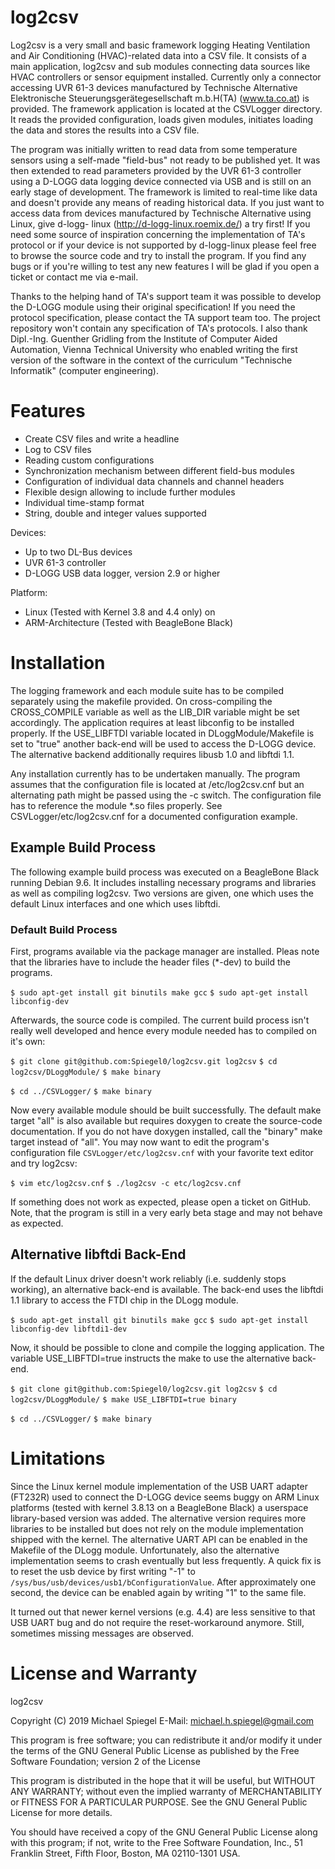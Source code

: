 log2csv
=======

Log2csv is a very small and basic framework logging Heating Ventilation and Air
Conditioning (HVAC)-related data into a CSV file. It consists of a main 
application, log2csv and sub modules connecting data sources like HVAC 
controllers or sensor equipment installed.
Currently only a connector accessing UVR 61-3 devices manufactured by 
Technische Alternative Elektronische Steuerungsgerätegesellschaft m.b.H(TA) 
(www.ta.co.at) is provided. The framework application is located at the 
CSVLogger directory. It reads the provided configuration, loads given modules,
initiates loading the data and stores the results into a CSV file.

The program was initially written to read data from some temperature sensors
using a self-made "field-bus" not ready to be published yet. It was then 
extended to read parameters provided by the UVR 61-3 controller using a D-LOGG
data logging device connected via USB and is still on an early stage of 
development. The framework is limited to real-time like data and doesn't 
provide any means of reading historical data. If you just want to access data 
from devices manufactured by Technische Alternative using Linux, give d-logg-
linux (http://d-logg-linux.roemix.de/) a try first! If you need some source of 
inspiration concerning the implementation of TA's protocol or if your device is
not supported by d-logg-linux please feel free to browse the source code and 
try to install the program. If you find any bugs or if you're willing to test 
any new features I will be glad if you open a ticket or contact me via e-mail.

Thanks to the helping hand of TA's support team it was possible to develop the
D-LOGG module using their original specification! If you need the protocol 
specification, please contact the TA support team too. The project repository
won't contain any specification of TA's protocols. I also thank Dipl.-Ing. 
Guenther Gridling from the Institute of Computer Aided Automation, Vienna 
Technical University who enabled writing the first version of the software in 
the context of the curriculum "Technische Informatik" (computer engineering).

# Features

* Create CSV files and write a headline
* Log to CSV files
* Reading custom configurations
* Synchronization mechanism between different field-bus modules
* Configuration of individual data channels and channel headers
* Flexible design allowing to include further modules
* Individual time-stamp format
* String, double and integer values supported

Devices:
* Up to two DL-Bus devices
* UVR 61-3 controller
* D-LOGG USB data logger, version 2.9 or higher

Platform:
* Linux (Tested with Kernel 3.8 and 4.4 only) on
* ARM-Architecture (Tested with BeagleBone Black)

# Installation

The logging framework and each module suite has to be compiled separately using
the makefile provided. On cross-compiling the CROSS_COMPILE variable as well as
the LIB_DIR variable might be set accordingly. The application requires at 
least libconfig to be installed properly. If the USE_LIBFTDI variable located 
in DLoggModule/Makefile is set to "true" another back-end will be used to 
access the D-LOGG device. The alternative backend additionally requires 
libusb 1.0 and libftdi 1.1.

Any installation currently has to be undertaken manually. The program assumes 
that the configuration file is located at /etc/log2csv.cnf but an alternating 
path might be passed using the -c switch. The configuration file has to 
reference the module *.so files properly. See CSVLogger/etc/log2csv.cnf for a 
documented configuration example.

## Example Build Process

The following example build process was executed on a BeagleBone Black running 
Debian 9.6. It includes installing necessary programs and libraries as
well as compiling log2csv. Two versions are given, one which uses the default 
Linux interfaces and one which uses libftdi.

### Default Build Process

First, programs available via the package manager are installed.
Pleas note that the libraries have to include the header files (*-dev) to build
the programs.

`$ sudo apt-get install git binutils make gcc`
`$ sudo apt-get install libconfig-dev`

Afterwards, the source code is compiled. The current build process isn't really
well developed and hence every module needed has to compiled on it's own:

`$ git clone git@github.com:Spiegel0/log2csv.git log2csv`
`$ cd log2csv/DLoggModule/`
`$ make binary`

`$ cd ../CSVLogger/`
`$ make binary`

Now every available module should be built successfully. The default make 
target "all" is also available but requires doxygen to create the source-code 
documentation. If you do not have doxygen installed, call the "binary" make 
target instead of "all".
You may now want to edit the program's configuration file 
`CSVLogger/etc/log2csv.cnf` with your favorite text editor and try log2csv:

`$ vim etc/log2csv.cnf`
`$ ./log2csv -c etc/log2csv.cnf`

If something does not work as expected, please open a ticket on GitHub. Note, 
that the program is still in a very early beta stage and may not behave as 
expected.

## Alternative libftdi Back-End

If the default Linux driver doesn't work reliably (i.e. suddenly stops 
working), an alternative back-end is available. The back-end uses the 
libftdi 1.1 library to access the FTDI chip in the DLogg module.

`$ sudo apt-get install git binutils make gcc`
`$ sudo apt-get install libconfig-dev libftdi1-dev`

Now, it should be possible to clone and compile the logging application. The 
variable USE_LIBFTDI=true instructs the make to use the alternative back-end.

`$ git clone git@github.com:Spiegel0/log2csv.git log2csv`
`$ cd log2csv/DLoggModule/`
`$ make USE_LIBFTDI=true binary`

`$ cd ../CSVLogger/`
`$ make binary`

# Limitations

Since the Linux kernel module implementation of the USB UART adapter (FT232R)
used to connect the D-LOGG device seems buggy on ARM Linux platforms (tested 
with kernel 3.8.13 on a BeagleBone Black) a userspace library-based version was 
added. The alternative version requires more libraries to be installed but does 
not rely on the module implementation shipped with the kernel. The alternative 
UART API can be enabled in the Makefile of the DLogg module. Unfortunately, also
the alternative implementation seems to crash eventually but less frequently. A 
quick fix is to reset the usb device by first writing "-1" to 
`/sys/bus/usb/devices/usb1/bConfigurationValue`. After approximately one second,
the device can be enabled again by writing "1" to the same file.

It turned out that newer kernel versions (e.g. 4.4) are less sensitive to that 
USB UART bug and do not require the reset-workaround anymore. Still, sometimes 
missing messages are observed.

# License and Warranty

log2csv

Copyright (C) 2019 Michael Spiegel
E-Mail: michael.h.spiegel@gmail.com

This program is free software; you can redistribute it and/or modify
it under the terms of the GNU General Public License as published by
the Free Software Foundation; version 2 of the License

This program is distributed in the hope that it will be useful,
but WITHOUT ANY WARRANTY; without even the implied warranty of
MERCHANTABILITY or FITNESS FOR A PARTICULAR PURPOSE.  See the
GNU General Public License for more details.

You should have received a copy of the GNU General Public License along
with this program; if not, write to the Free Software Foundation, Inc.,
51 Franklin Street, Fifth Floor, Boston, MA 02110-1301 USA.

